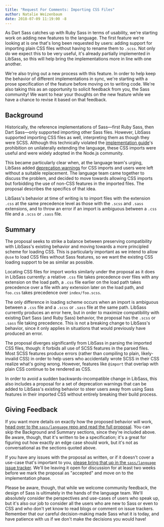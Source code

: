 ```yaml
---
title: "Request For Comments: Importing CSS Files"
author: Natalie Weizenbaum
date: 2018-07-09 11:19:00 -8
---
```


As Dart Sass catches up with Ruby Sass in terms of usability, we're starting work on adding new features to the language. The first feature we're looking at is one that's long been requested by users: adding support for importing plain CSS files without having to rename them to `.scss`. Not only do we expect this to be very useful, it's already partially implemented in LibSass, so this will help bring the implementations more in line with one another.

We're also trying out a new process with this feature. In order to help keep the behavior of different implementations in sync, we're starting with a prose specification of the feature before moving on to writing code. We're also taking this as an opportunity to solicit feedback from you, the Sass community! We want to hear your thoughts on the new feature while we have a chance to revise it based on that feedback.

## Background

Historically, the reference implementations of Sass—first Ruby Sass, then Dart Sass—only supported importing other Sass files. However, LibSass supported importing CSS files as well, interpreting them as though they were SCSS. Although this technically violated the [implementation guide][]'s prohibition on unilaterally extending the language, these CSS imports were useful and were widely adopted in the Node.js community.

[implementation guide]: /implementation

This became particularly clear when, at the language team's urging, LibSass added [deprecation warnings][libsass#2611] for CSS imports and users were left without a suitable replacement. The language team came together to discuss the problem, and decided to move towards allowing CSS imports but forbidding the use of non-CSS features in the imported files. The proposal describes the specifics of that idea.

[libsass#2611]: https://github.com/sass/libsass/issues/2611

LibSass's behavior at time of writing is to import files with the extension `.css` at the same precedence level as those with the `.scss` and `.sass` extensions, and to throw an error if an import is ambiguous between a `.css` file and a `.scss` or `.sass` file.

## Summary

The proposal seeks to strike a balance between preserving compatibility with LibSass's existing behavior and moving towards a more principled scheme for loading CSS. This is particularly important as we intend to allow `@use` to load CSS files without Sass features, so we want the existing CSS loading support to be as similar as possible.

Locating CSS files for import works similarly under the proposal as it does in LibSass currently: a relative `.css` file takes precedence over files with any extension on the load path, a `.css` file earlier on the load path takes precedence over a file with any extension later on the load path, and `foo.css` takes precedence over `index/foo.scss`.

The only difference in loading scheme occurs when an import is ambiguous between a `.css` file and a `.scss` or `.sass` file at the same path. LibSass currently produces an error here, but in order to maximize compatibility with existing Dart Sass (and Ruby Sass) behavior, the proposal has the `.scss` or `.sass` file taking precedence. This is not a breaking change to LibSass's behavior, since it only applies in situations that would previously have produced an error.

The proposal diverges significantly from LibSass in parsing the imported CSS files, though: it forbids all use of SCSS features in the parsed files. Most SCSS features produce errors (rather than compiling to plain, likely-invalid CSS) in order to help users who accidentally wrote SCSS in their CSS realize what's going wrong. However, features like `@import` that overlap with plain CSS continue to be rendered as CSS.

In order to avoid a sudden backwards-incompatible change in LibSass, this also includes a proposal for a set of deprecation warnings that can be added to LibSass's existing behavior to steer users away from using Sass features in their imported CSS without entirely breaking their build process.

## Giving Feedback

If you want more details on exactly how the proposed behavior will work, [head over to the `sass/language` repo and read the full proposal](https://github.com/sass/language/blob/main/accepted/css-imports.md). You can skip the Background and Summary sections, since they're included above. Be aware, though, that it's written to be a specification; it's a great for figuring out how exactly an edge case should work, but it's not as conversational as the sections quoted above.

If you have any issues with the proposal as written, or if it doesn't cover a use-case that's important to you, [please bring that up in the `sass/language` issue tracker](https://github.com/sass/language/issues?utf8=%E2%9C%93&q=is%3Aissue+is%3Aopen+label%3A%22proposal%3A+CSS+imports%22). We'll be leaving it open for discussion for at least two weeks before we mark the proposal as "accepted" and move on to the implementation phase.

Please be aware, though, that while we welcome community feedback, the design of Sass is ultimately in the hands of the language team. We'll absolutely consider the perspectives and use-cases of users who speak up, but it's also our job to consider all the users who are new to Sass or even to CSS and who don't yet know to read blogs or comment on issue trackers. Remember that our careful decision-making made Sass what it is today, and have patience with us if we don't make the decisions you would have!
